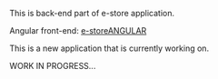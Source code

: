 This is back-end part of e-store application.

Angular front-end: [e-storeANGULAR](https://github.com/KrisTovski/e-storeANGULAR)

This is a new application that is currently working on.

WORK IN PROGRESS...